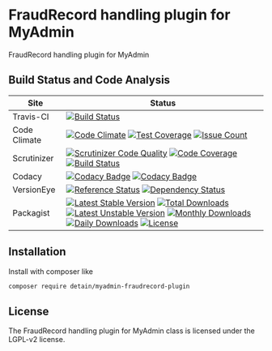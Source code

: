 # FraudRecord handling plugin for MyAdmin

FraudRecord handling plugin for MyAdmin

## Build Status and Code Analysis

Site          | Status
--------------|---------------------------
Travis-CI     | [![Build Status](https://travis-ci.org/detain/myadmin-fraudrecord-plugin.svg?branch=master)](https://travis-ci.org/detain/myadmin-fraudrecord-plugin)
Code Climate  | [![Code Climate](https://codeclimate.com/github/detain/myadmin-fraudrecord-plugin/badges/gpa.svg)](https://codeclimate.com/github/detain/myadmin-fraudrecord-plugin) [![Test Coverage](https://codeclimate.com/github/detain/myadmin-fraudrecord-plugin/badges/coverage.svg)](https://codeclimate.com/github/detain/myadmin-fraudrecord-plugin/coverage) [![Issue Count](https://codeclimate.com/github/detain/myadmin-fraudrecord-plugin/badges/issue_count.svg)](https://codeclimate.com/github/detain/myadmin-fraudrecord-plugin)
Scrutinizer   | [![Scrutinizer Code Quality](https://scrutinizer-ci.com/g/detain/myadmin-fraudrecord-plugin/badges/quality-score.png?b=master)](https://scrutinizer-ci.com/g/detain/myadmin-fraudrecord-plugin/?branch=master) [![Code Coverage](https://scrutinizer-ci.com/g/detain/myadmin-fraudrecord-plugin/badges/coverage.png?b=master)](https://scrutinizer-ci.com/g/detain/myadmin-fraudrecord-plugin/?branch=master) [![Build Status](https://scrutinizer-ci.com/g/detain/myadmin-fraudrecord-plugin/badges/build.png?b=master)](https://scrutinizer-ci.com/g/detain/myadmin-fraudrecord-plugin/build-status/master)
Codacy        | [![Codacy Badge](https://api.codacy.com/project/badge/Grade/226251fc068f4fd5b4b4ef9a40011d06)](https://www.codacy.com/app/detain/myadmin-fraudrecord-plugin) [![Codacy Badge](https://api.codacy.com/project/badge/Coverage/25fa74eb74c947bf969602fcfe87e349)](https://www.codacy.com/app/detain/myadmin-fraudrecord-plugin?utm_source=github.com&utm_medium=referral&utm_content=detain/myadmin-fraudrecord-plugin&utm_campaign=Badge_Coverage)
VersionEye    | [![Reference Status](https://www.versioneye.com/php/detain:myadmin-fraudrecord-plugin/reference_badge.svg?style=flat)](https://www.versioneye.com/php/detain:myadmin-fraudrecord-plugin/references) [![Dependency Status](https://www.versioneye.com/user/projects/592f7318bafc5500414dfd2a/badge.svg?style=flat-square)](https://www.versioneye.com/user/projects/592f7318bafc5500414dfd2a)
Packagist     | [![Latest Stable Version](https://poser.pugx.org/detain/myadmin-fraudrecord-plugin/version)](https://packagist.org/packages/detain/myadmin-fraudrecord-plugin) [![Total Downloads](https://poser.pugx.org/detain/myadmin-fraudrecord-plugin/downloads)](https://packagist.org/packages/detain/myadmin-fraudrecord-plugin) [![Latest Unstable Version](https://poser.pugx.org/detain/myadmin-fraudrecord-plugin/v/unstable)](//packagist.org/packages/detain/myadmin-fraudrecord-plugin) [![Monthly Downloads](https://poser.pugx.org/detain/myadmin-fraudrecord-plugin/d/monthly)](https://packagist.org/packages/detain/myadmin-fraudrecord-plugin) [![Daily Downloads](https://poser.pugx.org/detain/myadmin-fraudrecord-plugin/d/daily)](https://packagist.org/packages/detain/myadmin-fraudrecord-plugin) [![License](https://poser.pugx.org/detain/myadmin-fraudrecord-plugin/license)](https://packagist.org/packages/detain/myadmin-fraudrecord-plugin)


## Installation

Install with composer like

```sh
composer require detain/myadmin-fraudrecord-plugin
```

## License

The FraudRecord handling plugin for MyAdmin class is licensed under the LGPL-v2 license.

